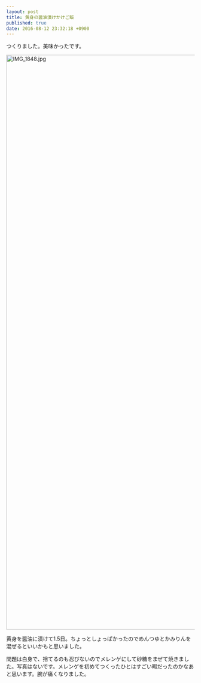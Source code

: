 ```yaml
---
layout: post
title: 黄身の醤油漬けかけご飯
published: true
date: 2016-08-12 23:32:18 +0900
---
```


つくりました。美味かったです。

<a data-flickr-embed="true"  href="https://www.flickr.com/photos/goto_fourteen/28857401951/in/dateposted-public/" title="IMG_1848.jpg"><img src="https://c8.staticflickr.com/9/8558/28857401951_da7ef55685_k.jpg" width="2048" height="1536" alt="IMG_1848.jpg"></a><script async src="//embedr.flickr.com/assets/client-code.js" charset="utf-8"></script>

黄身を醤油に漬けて1.5日。ちょっとしょっぱかったのでめんつゆとかみりんを混ぜるといいかもと思いました。

問題は白身で、捨てるのも忍びないのでメレンゲにして砂糖をまぜて焼きました。写真はないです。メレンゲを初めてつくったひとはすごい暇だったのかなあと思います。腕が痛くなりました。
